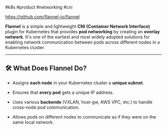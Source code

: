 #k8s #product #networking #cni 

https://github.com/flannel-io/flannel

**Flannel** is a simple and lightweight **CNI (Container Network Interface)** plugin for Kubernetes that provides **pod networking** by creating an **overlay network**. It's one of the earliest and most widely adopted solutions for enabling network communication between pods across different nodes in a Kubernetes cluster.

---

## 🛠 **What Does Flannel Do?**

- Assigns **each node** in your Kubernetes cluster a **unique subnet**.
    
- Ensures that **every pod** gets a unique IP address.
    
- Uses various **backends** (VXLAN, host-gw, AWS VPC, etc.) to handle cross-node pod communication.
    
- Allows pods on different nodes to communicate as if they were on the same local network.